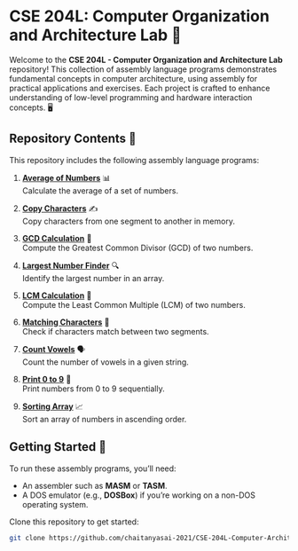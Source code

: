# CSE 204L: Computer Organization and Architecture Lab 🚀

Welcome to the **CSE 204L - Computer Organization and Architecture Lab** repository! This collection of assembly language programs demonstrates fundamental concepts in computer architecture, using assembly for practical applications and exercises. Each project is crafted to enhance understanding of low-level programming and hardware interaction concepts. 🖥️

## Repository Contents 📂

This repository includes the following assembly language programs:

1. [**Average of Numbers**](AVERAGE%20OF%20NUMBERS.asm) 📊  
   Calculate the average of a set of numbers.

2. [**Copy Characters**](COPY%20CHARACTERS.asm) ✍️  
   Copy characters from one segment to another in memory.

3. [**GCD Calculation**](GCD.asm) 🔢  
   Compute the Greatest Common Divisor (GCD) of two numbers.

4. [**Largest Number Finder**](LARGEST%20NUMBER.asm) 🔍  
   Identify the largest number in an array.

5. [**LCM Calculation**](LCM.asm) 📐  
   Compute the Least Common Multiple (LCM) of two numbers.

6. [**Matching Characters**](MATCHING%20CHARACTERS.asm) 🔎  
   Check if characters match between two segments.

7. [**Count Vowels**](NO%20OF%20VOWELS.asm) 🗣️  
   Count the number of vowels in a given string.

8. [**Print 0 to 9**](PRINTING%200%20TO%209.asm) 🔢  
   Print numbers from 0 to 9 sequentially.

9. [**Sorting Array**](sorting.asm) 📈  
   Sort an array of numbers in ascending order.

## Getting Started 🚀

To run these assembly programs, you’ll need:
- An assembler such as **MASM** or **TASM**.
- A DOS emulator (e.g., **DOSBox**) if you’re working on a non-DOS operating system.

Clone this repository to get started:
```bash
git clone https://github.com/chaitanyasai-2021/CSE-204L-Computer-Architecture.git

